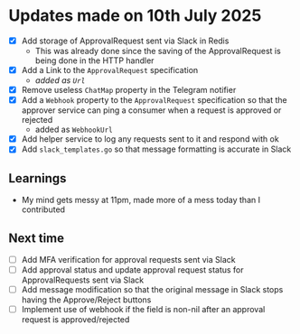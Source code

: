 # Updates made on 10th July 2025

- [x] Add storage of ApprovalRequest sent via Slack in Redis
  - This was already done since the saving of the ApprovalRequest is being done in the HTTP handler
- [x] Add a Link to the `ApprovalRequest` specification
  - *added as `Url`*
- [x] Remove useless `ChatMap` property in the Telegram notifier
- [x] Add a `Webhook` property to the `ApprovalRequest` specification so that the approver service can ping a consumer when a request is approved or rejected
  - added as `WebhookUrl`
- [x] Add helper service to log any requests sent to it and respond with ok
- [x] Add `slack_templates.go` so that message formatting is accurate in Slack

## Learnings

- My mind gets messy at 11pm, made more of a mess today than I contributed 

## Next time

- [ ] Add MFA verification for approval requests sent via Slack
- [ ] Add approval status and update approval request status for ApprovalRequests sent via Slack
- [ ] Add message modification so that the original message in Slack stops having the Approve/Reject buttons
- [ ] Implement use of webhook if the field is non-nil after an approval request is approved/rejected
